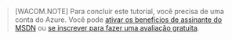 > [WACOM.NOTE]
> Para concluir este tutorial, você precisa de uma conta do Azure. Você pode [ativar os benefícios de assinante do MSDN][ativar os benefícios de assinante do MSDN] ou [se inscrever para fazer uma avaliação gratuita][se inscrever para fazer uma avaliação gratuita].

  [ativar os benefícios de assinante do MSDN]: /pt-br/pricing/member-offers/msdn-benefits-details/
  [se inscrever para fazer uma avaliação gratuita]: /pt-br/pricing/free-trial/
